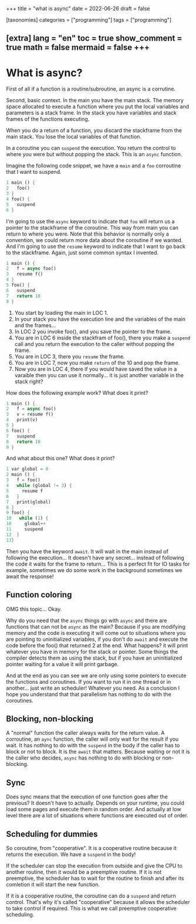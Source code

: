 
+++
title = "what is async"
date = 2022-06-26
draft = false

[taxonomies]
categories = ["programming"]
tags = ["programming"]

[extra]
lang = "en"
toc = true
show_comment = true
math = false
mermaid = false
+++
---

# What is async?

First of all if a function is a routine/subroutine, an async is a corrutine.

Second, basic context. In the main you have the main stack. The memory space allocated to execute a function where you put the local variables and parameters is a stack frame. In the stack you have variables and stack frames of the functions executing.

When you do a return of a function, you discard the stackframe from the main stack. You lose the local variables of that function.

In a coroutine you can `suspend` the execution. You return the control to where you were but without popping the stack. This is an `async` function.

Imagine the following code snippet, we have a `main` and a `foo` corroutine that I want to suspend.

```rust
1 main () {
2   foo()
3 }
4 foo() {
5   suspend 
6 }
```

I'm going to use the `async` keyword to indicate that `foo` will return us a pointer to the stackframe of the coroutine. This way from main you can return to where you were. Note that this behavior is normally only a convention, we could return more data about the coroutine if we wanted. And I'm going to use the `resume` keyword to indicate that I want to go back to the stackframe. Again, just some common syntax I invented.

```rust
1 main () {
2   f = async foo()
3   resume f()
4 }
5 foo() {
6   suspend 
7   return 10
8 }
```

1. You start by loading the main in LOC 1.
2. In your stack you have the execution line and the variables of the main and the frames...
3. In LOC 2 you invoke foo(), and you save the pointer to the frame.
4. You are in LOC 6 inside the stackfram of foo(), there you make a `suspend` call and you return the execution to the caller without popping the frame.
5. You are in LOC 3, there you `resume` the frame.
6. You are in LOC 7, now you make `return` of the 10 and pop the frame. 
7. Now you are in LOC 4, there if you would have saved the value in a varaible then you can use it normally... it is just another variable in the stack right?

How does the following example work? What does it print?

```rust
1 main () {
2   f = async foo()
3   v = resume f()
4   print(v)
5 }
6 foo() {
7   suspend 
8   return 10
9 }
```

And what about this one? What does it print?

```rust
1 var global = 0
2 main () {
3   f = foo()
4   while (global != 3) {
5     resume f
6   }
7   print(global)
8 }
9 foo() {
10   while (1) {
10     global++
11     suspend
12  }
13}
```

Then you have the keyword `await`. It will wait in the main instead of following the execution... It doesn't have any secret... instead of following the code it waits for the frame to return... This is a perfect fit for IO tasks for example, sometimes we do some work in the background sometimes we await the response!

## Function coloring

OMG this topic... Okay.

Why do you need that the `async` things go with `async` and there are functions that can not be `async` as the main? Because if you are modifying memory and the code is executing it will come out to situations where you are pointing to uninitialized variables, if you don't do `await` and execute the code before the foo() that returned 2 at the end. What happens? it will print whatever you have in memory for the stack or pointer. Some things the compiler detects them as using the stack, but if you have an uninitialized pointer waiting for a value it will print garbage.

And at the end as you can see we are only using some pointers to execute the functions and coroutines. If you want to run it in one thread or in another... just write an scheduler! Whatever you need. As a conclusion I hope you understand that that parallelism has nothing to do with the coroutines.

## Blocking, non-blocking

A "normal" function the caller always waits for the return value. A corroutine, an `aync` function, the caller will only wait for the result if you wait. It has nothing to do with the `suspend` in the body if the caller has to block or not to block. It is the `await` that matters. Because waiting or not it is the caller who decides, `async` has nothing to do with blocking or non-blocking.

## Sync

Does sync means that the execution of one function goes after the previous? It doesn't have to actually. Depends on your runtime, you could load some pages and execute them in random order. And actually at low level there are a lot of situations where functions are executed out of order. 

## Scheduling for dummies

So coroutine, from "cooperative". It is a cooperative routine because it returns the execution. We have a `suspend` in the body!

If the scheduler can stop the execution from outside and give the CPU to another routine, then it would be a preemptive routine.  If it is not preemptive, the scheduler has to wait for the routine to finish and after its comletion it will start the new function.

If it is a cooperative routine, the coroutine can do a `suspend` and return control. That's why it's called "cooperative" because it allows the scheduler to take control if required. This is what we call preemptive cooperative scheduling.

